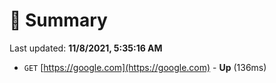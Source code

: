 # 📖 Summary
Last updated: **11/8/2021, 5:35:16 AM**

- `GET` [https://google.com](https://google.com) - **Up** (136ms)
